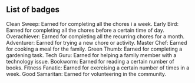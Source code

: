 ## List of badges

Clean Sweep: Earned for completing all the chores i a week.
Early Bird: Earned for completing all the chores before a certain time of day.
Overachiever: Earned for completing all the recurring chores for a month.
Adventurer: Earned for trying a new chore or activity.
Master Chef: Earned for cooking a meal for the family.
Green Thumb: Earned for completing a gardening task.
Tech Guru: Earned for helping a family member with a technology issue.
Bookworm: Earned for reading a certain number of books.
Fitness Fanatic: Earned for exercising a certain number of times in a week.
Good Samaritan: Earned for volunteering in the community.